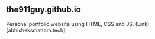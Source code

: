 ## the911guy.github.io
Personal portfolio website using HTML, CSS and JS.
(Link)[abhisheksmattam.tech]

